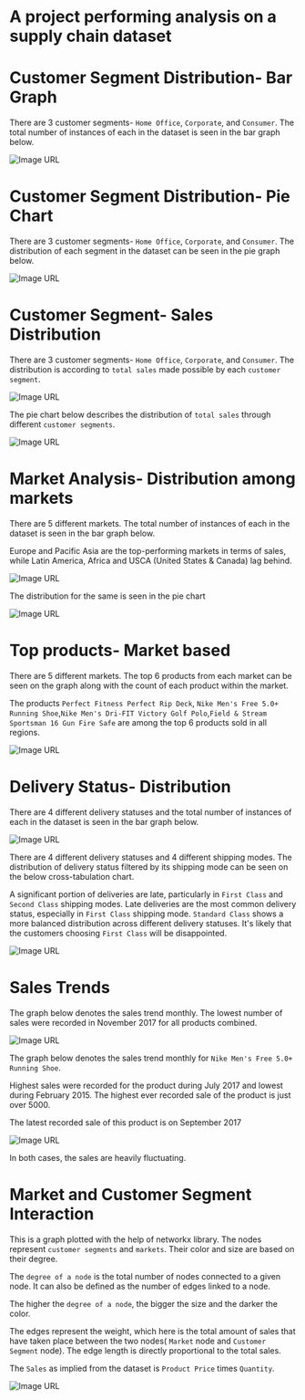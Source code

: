 # A project performing analysis on a supply chain dataset

# Customer Segment Distribution- Bar Graph
There are 3 customer segments- `Home Office`, `Corporate`, and `Consumer`. The total number of instances of each in the dataset is seen in the bar graph below.

![Image URL](https://github.com/akshan-main/supplychain/blob/main/customer_segment_count.jpeg)

# Customer Segment Distribution- Pie Chart
There are 3 customer segments- `Home Office`, `Corporate`, and `Consumer`. The distribution of each segment in the dataset can be seen in the pie graph below.

![Image URL](https://github.com/akshan-main/supplychain/blob/main/customer_segment_distribution.jpeg)

# Customer Segment- Sales Distribution
There are 3 customer segments- `Home Office`, `Corporate`, and `Consumer`. The distribution is according to `total sales` made possible by each `customer segment`.

![Image URL](https://github.com/akshan-main/supplychain/blob/main/sales_distribution_customer_segement.jpeg)

The pie chart below describes the distribution of `total sales` through different `customer segments`.

![Image URL](https://github.com/akshan-main/supplychain/blob/main/Sales_distribution_by_customer_segment_pie.jpeg)

# Market Analysis- Distribution among markets
There are 5 different markets. The total number of instances of each in the dataset is seen in the bar graph below.

Europe and Pacific Asia are the top-performing markets in terms of sales, while Latin America, Africa and USCA (United States & Canada) lag behind.

![Image URL](https://github.com/akshan-main/supplychain/blob/main/market_counts.jpeg)

The distribution for the same is seen in the pie chart

![Image URL](https://github.com/akshan-main/supplychain/blob/main/market_count_pie.jpeg)

# Top products- Market based
There are 5 different markets. The top 6 products from each market can be seen on the graph along with the count of each product within the market.

The products ` Perfect Fitness Perfect Rip Deck `, ` Nike Men's Free 5.0+ Running Shoe `,` Nike Men's Dri-FIT Victory Golf Polo `,` Field & Stream Sportsman 16 Gun Fire Safe ` are among the top 6 products sold in all regions.

![Image URL](https://github.com/akshan-main/supplychain/blob/main/top_products_by_market.jpeg)

# Delivery Status- Distribution
There are 4 different delivery statuses and the total number of instances of each in the dataset is seen in the bar graph below.

![Image URL](https://github.com/akshan-main/supplychain/blob/main/delivery_status_distribution.jpeg)

There are 4 different delivery statuses and 4 different shipping modes. The distribution of delivery status filtered by its shipping mode can be seen on the below cross-tabulation chart. 

A significant portion of deliveries are late, particularly in `First Class` and `Second Class` shipping modes. Late deliveries are the most common delivery status, especially in `First Class` shipping mode. `Standard Class` shows a more balanced distribution across different delivery statuses. It's likely that the customers choosing `First Class` will be disappointed.

![Image URL](https://github.com/akshan-main/supplychain/blob/main/delivery_status_by_shipping_mode.jpeg)

# Sales Trends
The graph below denotes the sales trend monthly. The lowest number of sales were recorded in November 2017 for all products combined.

![Image URL](https://github.com/akshan-main/supplychain/blob/main/sales_trend.png)

The graph below denotes the sales trend monthly for ` Nike Men's Free 5.0+ Running Shoe `. 

Highest sales were recorded for the product during July 2017 and lowest during February 2015. The highest ever recorded sale of the product is just over 5000.

The latest recorded sale of this product is on September 2017

![Image URL](https://github.com/akshan-main/supplychain/blob/main/sales_trend_nike5.0.png)


In both cases, the sales are heavily fluctuating.

# Market and Customer Segment Interaction
This is a graph plotted with the help of networkx library. The nodes represent `customer segments` and `markets`. Their color and size are based on their degree.

The `degree of a node` is the total number of nodes connected to a given node. It can also be defined as the number of edges linked to a node.

The higher the `degree of a node`, the bigger the size and the darker the color.

The edges represent the weight, which here is the total amount of sales that have taken place between the two nodes( `Market` node and `Customer Segment` node). The edge length is directly proportional to the total sales.

The `Sales` as implied from the dataset is `Product Price` times `Quantity`.

![Image URL](https://github.com/akshan-main/supplychain/blob/main/Market_customer_segment_interaction.png)
